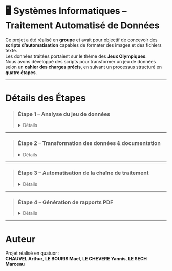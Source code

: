 # 🖥️ Systèmes Informatiques – Traitement Automatisé de Données

Ce projet a été réalisé en **groupe** et avait pour objectif de concevoir des **scripts d’automatisation** capables de formater des images et des fichiers texte.  
Les données traitées portaient sur le thème des **Jeux Olympiques**.  
Nous avons développé des scripts pour transformer un jeu de données selon un **cahier des charges précis**, en suivant un processus structuré en **quatre étapes**.

---

# Détails des Étapes

> ### **Étape 1 – Analyse du jeu de données**
> <details> <summary>Détails</summary>
>
>> - Réalisation d’un tableau récapitulatif présentant les principales **caractéristiques** du jeu de données fourni (types de données, structure, particularités, etc.).
>>
>> 🔗 [Dossier Analyse](./1_Analyse)
>
> </details>

---

> ### **Étape 2 – Transformation des données & documentation**
> <details> <summary>Détails</summary>
>
>> - Transformation des données pour les rendre **conformes au cahier des charges**.
>> - Fourniture d’un document PDF détaillant l’ensemble des **commandes utilisées**, ainsi que les étapes de traitement mises en œuvre.
>>
>> 🔗 [Dossier Transformation](./2_Transformation)
>
> </details>

---

> ### **Étape 3 – Automatisation de la chaîne de traitement**
> <details> <summary>Détails</summary>
>
>> - Création d’une chaîne de traitement automatisée permettant de garantir la conformité des données.
>> - Utilisation de **Docker**, **PHP** et **Bash** pour automatiser le processus de bout en bout.
>>
>> 🔗 [Dossier Automatisation](./3_Automatisation)
>
> </details>

---

> ### **Étape 4 – Génération de rapports PDF**
> <details> <summary>Détails</summary>
>
>> - Génération d’un **fichier PDF** contenant le tableau des médailles des Jeux Olympiques et d’autres caractéristiques extraites des données.
>> - Scripts de génération réalisés avec **PHP** et **Bash**.
>>
>> 🔗 [Dossier Rapports PDF](./4_Rapports_PDF)
>
> </details>

---

# Auteur

Projet réalisé en quatuor :  
**CHAUVEL Arthur**, **LE BOURIS Mael**, **LE CHEVERE Yannis**, **LE SECH Marceau**

